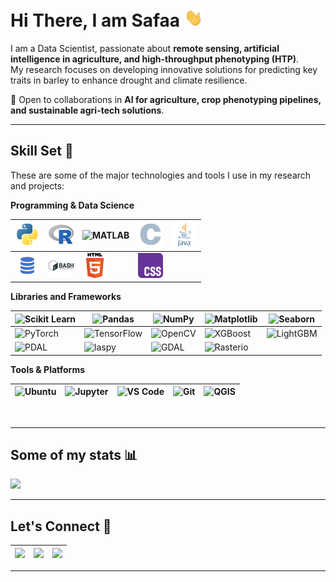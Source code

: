 <h1>Hi There, I am Safaa <img src="https://raw.githubusercontent.com/ABSphreak/ABSphreak/master/gifs/Hi.gif" width="30px"></h1>

I am a Data Scientist, passionate about **remote sensing, artificial intelligence in agriculture, and high-throughput phenotyping (HTP)**.  
My research focuses on developing innovative solutions for predicting key traits in barley to enhance drought and climate resilience.  
 
🌱 Open to collaborations in **AI for agriculture, crop phenotyping pipelines, and sustainable agri-tech solutions**.  

---

## Skill Set :muscle:

These are some of the major technologies and tools I use in my research and projects:

**Programming & Data Science**

<img title="Python" alt="Python" width="40px" src="https://raw.githubusercontent.com/github/explore/master/topics/python/python.png" />|<img title="R" alt="R" width="40px" src="https://raw.githubusercontent.com/github/explore/master/topics/r/r.png">|<img title="MATLAB" alt="MATLAB" width="40px" src="https://upload.wikimedia.org/wikipedia/commons/2/21/Matlab_Logo.png">|<img title="C" alt="C" width="40px" src="https://raw.githubusercontent.com/github/explore/master/topics/c/c.png">|<img title="Java" alt="Java" width="40px" src="https://raw.githubusercontent.com/github/explore/master/topics/java/java.png">
|--|--|--|--|--|
<img title="SQL" alt="SQL" width="40px" src="https://raw.githubusercontent.com/github/explore/master/topics/sql/sql.png">|<img title="Bash" alt="Bash" width="40px" src="https://raw.githubusercontent.com/github/explore/master/topics/bash/bash.png">|<img title="HTML5" alt="HTML" width="40px" src="https://raw.githubusercontent.com/github/explore/master/topics/html/html.png">|<img title="CSS3" alt="CSS" width="40px" src="https://raw.githubusercontent.com/github/explore/master/topics/css/css.png">

**Libraries and Frameworks**

| <img title="Scikit-Learn" alt="Scikit Learn" src="https://img.shields.io/badge/Scikit--Learn-F7931E?style=for-the-badge&logo=scikit-learn&logoColor=white"> | <img title="Pandas" alt="Pandas" src="https://img.shields.io/badge/Pandas-150458?style=for-the-badge&logo=pandas&logoColor=white"> | <img title="NumPy" alt="NumPy" src="https://img.shields.io/badge/NumPy-013243?style=for-the-badge&logo=numpy&logoColor=white"> | <img title="Matplotlib" alt="Matplotlib" src="https://img.shields.io/badge/Matplotlib-11557c?style=for-the-badge&logo=python&logoColor=white"> | <img title="Seaborn" alt="Seaborn" src="https://img.shields.io/badge/Seaborn-0099CC?style=for-the-badge&logo=python&logoColor=white"> |
|--|--|--|--|--|
| <img title="PyTorch" alt="PyTorch" src="https://img.shields.io/badge/PyTorch-EE4C2C?style=for-the-badge&logo=pytorch&logoColor=white"> | <img title="TensorFlow" alt="TensorFlow" src="https://img.shields.io/badge/TensorFlow-FF6F00?style=for-the-badge&logo=tensorflow&logoColor=white"> | <img title="OpenCV" alt="OpenCV" src="https://img.shields.io/badge/OpenCV-5C3EE8?style=for-the-badge&logo=opencv&logoColor=white"> | <img title="XGBoost" alt="XGBoost" src="https://img.shields.io/badge/XGBoost-FF6600?style=for-the-badge&logo=python&logoColor=white"> | <img title="LightGBM" alt="LightGBM" src="https://img.shields.io/badge/LightGBM-00C853?style=for-the-badge&logo=python&logoColor=white"> |
| <img title="PDAL" alt="PDAL" src="https://img.shields.io/badge/PDAL-4CAF50?style=for-the-badge&logo=python&logoColor=white"> | <img title="laspy" alt="laspy" src="https://img.shields.io/badge/laspy-3776AB?style=for-the-badge&logo=python&logoColor=white"> | <img title="GDAL" alt="GDAL" src="https://img.shields.io/badge/GDAL-5B92E5?style=for-the-badge&logo=python&logoColor=white"> | <img title="Rasterio" alt="Rasterio" src="https://img.shields.io/badge/Rasterio-46A247?style=for-the-badge&logo=python&logoColor=white"> |


**Tools & Platforms**

| <img title="Ubuntu" alt="Ubuntu" src="https://img.shields.io/badge/Ubuntu-E95420?style=for-the-badge&logo=ubuntu&logoColor=white"> | <img title="Jupyter Notebook" alt="Jupyter" src="https://img.shields.io/badge/Jupyter-F37626?style=for-the-badge&logo=jupyter&logoColor=white"> | <img title="VS Code" alt="VS Code" src="https://img.shields.io/badge/VS%20Code-0078d7?style=for-the-badge&logo=visual-studio-code&logoColor=white"> | <img title="Git" alt="Git" src="https://img.shields.io/badge/Git-F05032?style=for-the-badge&logo=git&logoColor=white"> | <img title="QGIS" alt="QGIS" src="https://img.shields.io/badge/QGIS-589632?style=for-the-badge&logo=qgis&logoColor=white"> |
|--|--|--|--|--|


<br>

---

## Some of my stats :bar_chart:

<img src="https://github-readme-stats.vercel.app/api?username=SafaaOuahid&show_icons=true&theme=radical&include_all_commits=true">

---

## Let's Connect :handshake:

<a href="https://www.linkedin.com/in/safaa-o-3b600b24a"><img src="https://cdn2.iconfinder.com/data/icons/social-media-2285/512/1_Linkedin_unofficial_colored_svg-128.png" width="40"></a> | <a href="https://www.researchgate.net/profile/Safaa-Ouahid"><img src="https://upload.wikimedia.org/wikipedia/commons/5/5e/ResearchGate_icon_SVG.svg" width="40"></a> | <a href="https://scholar.google.com/citations?user=YOUR_ID"><img src="https://upload.wikimedia.org/wikipedia/commons/c/c7/Google_Scholar_logo.svg" width="40"></a>  
|--|--|--|


---




